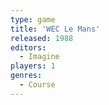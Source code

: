 ```yaml
---
type: game
title: 'WEC Le Mans'
released: 1988
editors: 
  - Imagine
players: 1
genres:
  - Course
---
```

